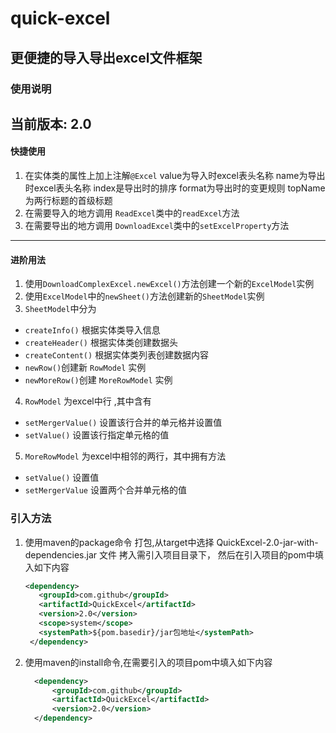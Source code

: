 # quick-excel
## 更便捷的导入导出excel文件框架
### 使用说明
当前版本: 2.0
---
#### 快捷使用
1. 在实体类的属性上加上注解`@Excel` value为导入时excel表头名称
name为导出时excel表头名称 index是导出时的排序 format为导出时的变更规则 topName为两行标题的首级标题
2. 在需要导入的地方调用 `ReadExcel`类中的`readExcel`方法
3. 在需要导出的地方调用 `DownloadExcel`类中的`setExcelProperty`方法
---
#### 进阶用法
1. 使用`DownloadComplexExcel.newExcel()`方法创建一个新的`ExcelModel`实例
2. 使用`ExcelModel`中的`newSheet()`方法创建新的`SheetModel`实例
3. `SheetModel`中分为 
- `createInfo()` 根据实体类导入信息
- `createHeader()` 根据实体类创建数据头
- `createContent()` 根据实体类列表创建数据内容
- `newRow()`创建新 `RowModel` 实例
- `newMoreRow()`创建 `MoreRowModel` 实例
4. `RowModel` 为excel中行 ,其中含有
- `setMergerValue()` 设置该行合并的单元格并设置值
- `setValue()` 设置该行指定单元格的值
5. `MoreRowModel` 为excel中相邻的两行，其中拥有方法
- `setValue()` 设置值
- `setMergerValue` 设置两个合并单元格的值

### 引入方法
1. 使用maven的package命令 打包,从target中选择 QuickExcel-2.0-jar-with-dependencies.jar 文件 拷入需引入项目目录下，
   然后在引入项目的pom中填入如下内容
   ``` xml
   <dependency>
      <groupId>com.github</groupId>
      <artifactId>QuickExcel</artifactId>
      <version>2.0</version>
      <scope>system</scope>
      <systemPath>${pom.basedir}/jar包地址</systemPath>
    </dependency>
    ```
2. 使用maven的install命令,在需要引入的项目pom中填入如下内容
   ``` xml
     <dependency>
         <groupId>com.github</groupId>
         <artifactId>QuickExcel</artifactId>
         <version>2.0</version>
     </dependency>
   ```
 
